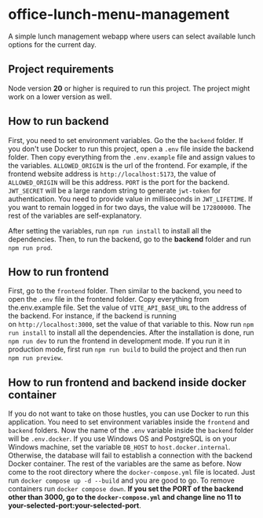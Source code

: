# office-lunch-menu-management
A simple lunch management webapp where users can select available lunch options for the current day.

## Project requirements
Node version **20** or higher is required to run this project. The project might work on a lower version as well.

## How to run backend
First, you need to set environment variables. Go the the `backend` folder. If you don't use Docker to run this project, open a `.env` file inside the backend folder. Then copy everything from the `.env.example` file and assign values to the variables. `ALLOWED_ORIGIN` is the url of the frontend. For example, if the frontend website address is `http://localhost:5173`, the value of `ALLOWED_ORIGIN` will be this address. `PORT` is the port for the backend. `JWT_SECRET` will be a large random string to generate `jwt-token` for authentication. You need to provide value in milliseconds in `JWT_LIFETIME`. If you want to remain logged in for two days, the value will be `172800000`. The rest of the variables are self-explanatory.

After setting the variables, run `npm run install` to install all the dependencies. Then, to run the backend, go to the **backend** folder and run `npm run prod`.

## How to run frontend
First, go to the `frontend` folder. Then similar to the backend, you need to open the `.env` file in the frontend folder. Copy everything from the.env.example file. Set the value of `VITE_API_BASE_URL` to the address of the backend. For instance, if the backend is running on `http://localhost:3000`, set the value of that variable to this. Now run `npm run install` to install all the dependencies. After the installation is done, run `npm run dev` to run the frontend in development mode. If you run it in production mode, first run `npm run build` to build the project and then run `npm run preview`.

## How to run frontend and backend inside docker container
If you do not want to take on those hustles, you can use Docker to run this application. You need to set environment variables inside the `frontend` and `backend` folders. Now the name of the `.env` variable inside the `backend` folder will be `.env.docker`. If you use Windows OS and PostgreSQL is on your Windows machine, set the variable `DB_HOST` to `host.docker.internal`. Otherwise, the database will fail to establish a connection with the backend Docker container. The rest of the variables are the same as before. Now come to the root directory where the `docker-compose.yml` file is located. Just run `docker compose up -d --build` and you are good to go. To remove containers run `docker compose down`.
**If you set the PORT of the backend other than 3000, go to the `docker-compose.yml` and change line no 11 to your-selected-port:your-selected-port**.
